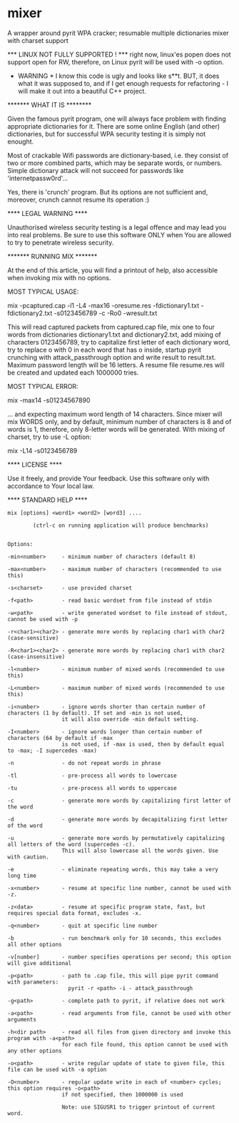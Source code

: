 # mixer
A wrapper around pyrit WPA cracker; resumable multiple dictionaries mixer with charset support

*** LINUX NOT FULLY SUPPORTED ! *** right now, linux'es popen does not support open for RW,
therefore, on Linux pyrit will be used with -o option.

* WARNING * I know this code is ugly and looks like s**t. BUT, it does what it was supposed to,
and if I get enough requests for refactoring - I will make it out into a beautiful C++ project.

******* WHAT IT IS ********

Given the famous pyrit program, one will always face problem with finding appropriate dictionaries
for it. There are some online English (and other) dictionaries, but for successful WPA
security testing it is simply not enought.

Most of crackable Wifi passwords are dictionary-based, i.e. they consist of two or more
combined parts, which may be separate words, or numbers. Simple dictionary attack will not
succeed for passwords like 'internetpassw0rd'...

Yes, there is 'crunch' program. But its options are not sufficient and, moreover, crunch
cannot resume its operation :)


**** LEGAL WARNING ****

Unauthorised wireless security testing is a legal offence and may lead you into real problems.
Be sure to use this software ONLY when You are allowed to try to penetrate wireless security.


******* RUNNING MIX *******

At the end of this article, you will find a printout of help, also accessible when invoking mix with no options.


MOST TYPICAL USAGE:

  mix -pcaptured.cap -l1 -L4 -max16 -oresume.res -fdictionary1.txt -fdictionary2.txt -s0123456789 -c -Ro0 -wresult.txt

This will read captured packets from captured.cap file, mix one to four words from dictionaries dictionary1.txt and dictionary2.txt,
add mixing of characters 0123456789, try to capitalize first letter of each dictionary word, try to replace o with 0
in each word that has o inside, startup pyrit crunching with attack_passthrough option and write result to result.txt.
Maximum password length will be 16 letters. A resume file resume.res will be created and updated each 1000000 tries.

MOST TYPICAL ERROR:

  mix -max14 -s01234567890

... and expecting maximum word length of 14 characters. Since mixer will mix WORDS only, and by default, minimum number
of characters is 8 and of words is 1, therefore, only 8-letter words will be generated. With mixing of charset, try
to use -L option:

  mix -L14 -s0123456789

**** LICENSE ****

Use it freely, and provide Your feedback. Use this software only with accordance to Your local law.


**** STANDARD HELP ****

    mix [options] <word1> <word2> [word3] ....

            (ctrl-c on running application will produce benchmarks)


    Options:
    
    -min<number>     - minimum number of characters (default 8)
    
    -max<number>     - maximum number of characters (recommended to use this)
    
    -s<charset>      - use provided charset
    
    -f<path>         - read basic wordset from file instead of stdin
    
    -w<path>         - write generated wordset to file instead of stdout, cannot be used with -p
    
    -r<char1><char2> - generate more words by replacing char1 with char2 (case-sensitive)
    
    -R<char1><char2> - generate more words by replacing char1 with char2 (case-insensitive)
    
    -l<number>       - minimum number of mixed words (recommended to use this)
    
    -L<number>       - maximum number of mixed words (recommended to use this)
    
    -i<number>       - ignore words shorter than certain number of characters (1 by default). If set and -min is not used,
                     it will also override -min default setting.
                     
    -I<number>       - ignore words longer than certain number of characters (64 by default if -max
                     is not used, if -max is used, then by default equal to -max; -I supercedes -max)
                     
    -n               - do not repeat words in phrase
    
    -tl              - pre-process all words to lowercase
    
    -tu              - pre-process all words to uppercase
    
    -c               - generate more words by capitalizing first letter of the word
    
    -d               - generate more words by decapitalizing first letter of the word
    
    -u               - generate more words by permutatively capitalizing all letters of the word (supercedes -c).
                     This will also lowercase all the words given. Use with caution.
                     
    -e               - eliminate repeating words, this may take a very long time
    
    -x<number>       - resume at specific line number, cannot be used with -z.
    
    -z<data>         - resume at specific program state, fast, but requires special data format, excludes -x.
    
    -q<number>       - quit at specific line number
    
    -b               - run benchmark only for 10 seconds, this excludes all other options
    
    -v[number]       - number specifies operations per second; this option will give additional
    
    -p<path>         - path to .cap file, this will pipe pyrit command with parameters:
                       pyrit -r <path> -i - attack_passthrough
                       
    -g<path>         - complete path to pyrit, if relative does not work
    
    -a<path>         - read arguments from file, cannot be used with other arguments
    
    -h<dir path>     - read all files from given directory and invoke this program with -a<path>
                     for each file found, this option cannot be used with any other options
                     
    -o<path>         - write regular update of state to given file, this file can be used with -a option
    
    -O<number>       - regular update write in each of <number> cycles; this option requires -o<path>
                     if not specified, then 1000000 is used

                     Note: use SIGUSR1 to trigger printout of current word.


